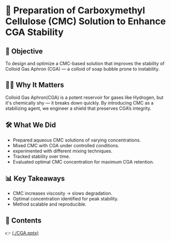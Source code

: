 # 🧪 Preparation of Carboxymethyl Cellulose (CMC) Solution to Enhance CGA Stability

## 🚀 Objective
To design and optimize a CMC-based solution that improves the stability of Colloid Gas Aphron (CGA) — a colloid of soap bubble prone to instability. 

## 👨‍🔬 Why It Matters
Colloid Gas Aphron(CGA) is a potent reservoir for gases like Hydrogen, but it's chemically shy — it breaks down quickly. By introducing CMC as a stabilizing agent, we engineer a shield that preserves CGA’s integrity. 

## 🛠️ What We Did
- Prepared aqueous CMC solutions of varying concentrations.
- Mixed CMC with CGA under controlled conditions.
- experimented with different mixing techniques.
- Tracked stability over time.
- Evaluated optimal CMC concentration for maximum CGA retention.

## 📊 Key Takeaways
- CMC increases viscosity → slows degradation.
- Optimal concentration identified for peak stability.
- Method scalable and reproducible.

## 📂 Contents
👉 [(./CGA.pptx)](https://github.com/Avik1947/Colloid-Gas-Aphron/blob/main/CGA%20.pptx)

